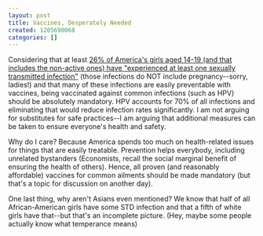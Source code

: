 ```yaml
---
layout: post
title: Vaccines, Desperately Needed
created: 1205690068
categories: []
---
```

Considering that at least <a href="http://www.washingtonpost.com/wp-dyn/content/article/2008/03/11/AR2008031101342.html" rel="external">26% of America's girls aged 14-19 (and that includes the non-active ones) have "experienced at least one sexually transmitted infection"</a> (those infections do NOT include pregnancy--sorry, ladies!) and that many of these infections are easily preventable with vaccines, being vaccinated against common infections (such as HPV) should be absolutely mandatory. HPV accounts for 70% of all infections and eliminating that would reduce infection rates significantly. I am not arguing for substitutes for safe practices--I am arguing that additional measures can be taken to ensure everyone's health and safety.

Why do I care? Because America spends too much on health-related issues for things that are easily treatable. Prevention helps everybody, including unrelated bystanders (Economists, recall the social marginal benefit of ensuring the health of others). Hence, all proven (and reasonably affordable) vaccines for common ailments should be made mandatory (but that's a topic for discussion on another day).

One last thing, why aren't Asians even mentioned? We know that half of all African-American girls have some STD infection and that a fifth of white girls have that--but that's an incomplete picture. (Hey, maybe some people actually know what temperance means)
